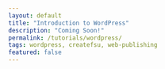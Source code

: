 ```yaml
---
layout: default
title: "Introduction to WordPress"
description: "Coming Soon!"
permalink: /tutorials/wordpress/
tags: wordpress, createfsu, web-publishing
featured: false 
---
```


